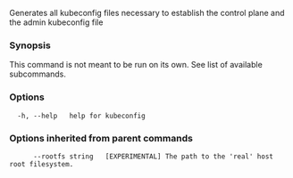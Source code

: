 
Generates all kubeconfig files necessary to establish the control plane and the admin kubeconfig file

### Synopsis

This command is not meant to be run on its own. See list of available subcommands.

### Options

```
  -h, --help   help for kubeconfig
```

### Options inherited from parent commands

```
      --rootfs string   [EXPERIMENTAL] The path to the 'real' host root filesystem.
```

